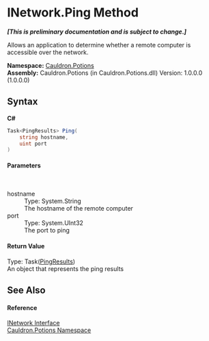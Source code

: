 # INetwork.Ping Method 
 _**\[This is preliminary documentation and is subject to change.\]**_

Allows an application to determine whether a remote computer is accessible over the network.

**Namespace:**&nbsp;<a href="N_Cauldron_Potions">Cauldron.Potions</a><br />**Assembly:**&nbsp;Cauldron.Potions (in Cauldron.Potions.dll) Version: 1.0.0.0 (1.0.0.0)

## Syntax

**C#**<br />
``` C#
Task<PingResults> Ping(
	string hostname,
	uint port
)
```


#### Parameters
&nbsp;<dl><dt>hostname</dt><dd>Type: System.String<br />The hostname of the remote computer</dd><dt>port</dt><dd>Type: System.UInt32<br />The port to ping</dd></dl>

#### Return Value
Type: Task(<a href="T_Cauldron_Potions_PingResults">PingResults</a>)<br />An object that represents the ping results

## See Also


#### Reference
<a href="T_Cauldron_Potions_INetwork">INetwork Interface</a><br /><a href="N_Cauldron_Potions">Cauldron.Potions Namespace</a><br />